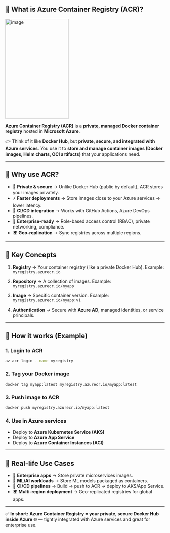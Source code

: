 ## 🔹 What is **Azure Container Registry (ACR)?**

<img width="200" height="315" alt="image" src="https://github.com/user-attachments/assets/40979a3a-2edd-49e2-b5a5-6e08c52be1b9" />

**Azure Container Registry (ACR)** is a **private, managed Docker container registry** hosted in **Microsoft Azure**.

👉 Think of it like **Docker Hub**, but **private, secure, and integrated with Azure services**.
You use it to **store and manage container images (Docker images, Helm charts, OCI artifacts)** that your applications need.

---

## 🔹 Why use ACR?

* 🔐 **Private & secure** → Unlike Docker Hub (public by default), ACR stores your images privately.
* ⚡ **Faster deployments** → Store images close to your Azure services → lower latency.
* 🔄 **CI/CD integration** → Works with GitHub Actions, Azure DevOps pipelines.
* 🏢 **Enterprise-ready** → Role-based access control (RBAC), private networking, compliance.
* 🌍 **Geo-replication** → Sync registries across multiple regions.

---

## 🔹 Key Concepts

1. **Registry** → Your container registry (like a private Docker Hub).
   Example: `myregistry.azurecr.io`

2. **Repository** → A collection of images.
   Example: `myregistry.azurecr.io/myapp`

3. **Image** → Specific container version.
   Example: `myregistry.azurecr.io/myapp:v1`

4. **Authentication** → Secure with **Azure AD**, managed identities, or service principals.

---

## 🔹 How it works (Example)

### 1. **Login to ACR**

```bash
az acr login --name myregistry
```

### 2. **Tag your Docker image**

```bash
docker tag myapp:latest myregistry.azurecr.io/myapp:latest
```

### 3. **Push image to ACR**

```bash
docker push myregistry.azurecr.io/myapp:latest
```

### 4. **Use in Azure services**

* Deploy to **Azure Kubernetes Service (AKS)**
* Deploy to **Azure App Service**
* Deploy to **Azure Container Instances (ACI)**

---

## 🔹 Real-life Use Cases

* 🏢 **Enterprise apps** → Store private microservices images.
* 🤖 **ML/AI workloads** → Store ML models packaged as containers.
* 🔄 **CI/CD pipelines** → Build → push to ACR → deploy to AKS/App Service.
* 🌍 **Multi-region deployment** → Geo-replicated registries for global apps.

---

✅ **In short:**
**Azure Container Registry = your private, secure Docker Hub inside Azure** 🌐 — tightly integrated with Azure services and great for enterprise use.
